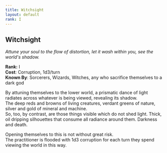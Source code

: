 ```yaml
---
title: Witchsight
layout: default
rank: I
---
```


## Witchsight
_Attune your soul to the flow of distortion, let it wash within you, see the world's shadow._  

**Rank:** I  
**Cost**: Corruption, 1d3/turn  
**Known By**: Sorcerers, Wizards, Witches, any who sacrifice themselves to a dark god  

By attuning themselves to the lower world, a prismatic dance of light radiates across whatever is being viewed, revealing its shadow.  
The deep reds and browns of living creatures, verdant greens of nature, silver and gold of mineral and machine.  
So, too, by contrast, are those things visible which do not shed light. Thick, oil dripping silhouettes that consume all radiance around them. Darkness and death.

Opening themselves to this is not without great risk.  
The practitioner is flooded with 1d3 corruption for each turn they spend viewing the world in this way.

